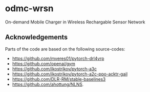 # odmc-wrsn
On-demand Mobile Charger in Wireless Rechargable Sensor Network

## Acknowledgements

Parts of the code are based on the following source-codes:

* https://github.com/mveres01/pytorch-drl4vrp
* https://github.com/openai/gym
* https://github.com/ikostrikov/pytorch-a3c
* https://github.com/ikostrikov/pytorch-a2c-ppo-acktr-gail 
* https://github.com/DLR-RM/stable-baselines3
* https://github.com/ahottung/NLNS.
